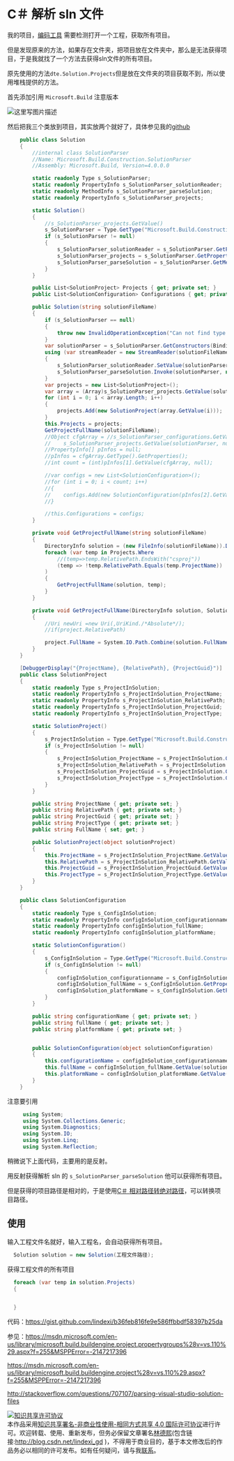 # C＃ 解析 sln 文件

我的项目，[编码工具](https://marketplace.visualstudio.com/items?itemName=lindexigd.vs-extension-18109) 需要检测打开一个工程，获取所有项目。

但是发现原来的方法，如果存在文件夹，把项目放在文件夹中，那么是无法获得项目，于是我就找了一个方法去获得sln文件的所有项目。

<!--more-->
<!-- CreateTime:2018/2/13 17:23:03 -->


<div id="toc"></div>

原先使用的方法`dte.Solution.Projects`但是放在文件夹的项目获取不到，所以使用堆栈提供的方法。

首先添加引用  `Microsoft.Build` 注意版本

![这里写图片描述](http://img.blog.csdn.net/20170209103948364?watermark/2/text/aHR0cDovL2Jsb2cuY3Nkbi5uZXQvbGluZGV4aV9nZA==/font/5a6L5L2T/fontsize/400/fill/I0JBQkFCMA==/dissolve/70/gravity/SouthEast)

然后把我三个类放到项目，其实放两个就好了，具体参见我的[github](https://gist.github.com/lindexi/b36feb816fe9e586ffbbdf58397b25da)


```csharp
    public class Solution
    {
        //internal class SolutionParser
        //Name: Microsoft.Build.Construction.SolutionParser
        //Assembly: Microsoft.Build, Version=4.0.0.0

        static readonly Type s_SolutionParser;
        static readonly PropertyInfo s_SolutionParser_solutionReader;
        static readonly MethodInfo s_SolutionParser_parseSolution;
        static readonly PropertyInfo s_SolutionParser_projects;

        static Solution()
        {
            //s_SolutionParser_projects.GetValue()
            s_SolutionParser = Type.GetType("Microsoft.Build.Construction.SolutionParser, Microsoft.Build, Version=4.0.0.0, Culture=neutral, PublicKeyToken=b03f5f7f11d50a3a", false, false);
            if (s_SolutionParser != null)
            {
                s_SolutionParser_solutionReader = s_SolutionParser.GetProperty("SolutionReader", BindingFlags.NonPublic | BindingFlags.Instance);
                s_SolutionParser_projects = s_SolutionParser.GetProperty("Projects", BindingFlags.NonPublic | BindingFlags.Instance);
                s_SolutionParser_parseSolution = s_SolutionParser.GetMethod("ParseSolution", BindingFlags.NonPublic | BindingFlags.Instance);
            }
        }

        public List<SolutionProject> Projects { get; private set; }
        public List<SolutionConfiguration> Configurations { get; private set; }

        public Solution(string solutionFileName)
        {
            if (s_SolutionParser == null)
            {
                throw new InvalidOperationException("Can not find type 'Microsoft.Build.Construction.SolutionParser' are you missing a assembly reference to 'Microsoft.Build.dll'?");
            }
            var solutionParser = s_SolutionParser.GetConstructors(BindingFlags.Instance | BindingFlags.NonPublic).First().Invoke(null);
            using (var streamReader = new StreamReader(solutionFileName))
            {
                s_SolutionParser_solutionReader.SetValue(solutionParser, streamReader, null);
                s_SolutionParser_parseSolution.Invoke(solutionParser, null);
            }
            var projects = new List<SolutionProject>();
            var array = (Array)s_SolutionParser_projects.GetValue(solutionParser, null);
            for (int i = 0; i < array.Length; i++)
            {
                projects.Add(new SolutionProject(array.GetValue(i)));
            }
            this.Projects = projects;
            GetProjectFullName(solutionFileName);
            //Object cfgArray = //s_SolutionParser_configurations.GetValue
            //    s_SolutionParser_projects.GetValue(solutionParser, null);
            //PropertyInfo[] pInfos = null;
            //pInfos = cfgArray.GetType().GetProperties();
            //int count = (int)pInfos[1].GetValue(cfgArray, null);

            //var configs = new List<SolutionConfiguration>();
            //for (int i = 0; i < count; i++)
            //{
            //    configs.Add(new SolutionConfiguration(pInfos[2].GetValue(cfgArray, new object[] { i })));
            //}

            //this.Configurations = configs;
        }

        private void GetProjectFullName(string solutionFileName)
        {
            DirectoryInfo solution = (new FileInfo(solutionFileName)).Directory;
            foreach (var temp in Projects.Where
                //(temp=>temp.RelativePath.EndsWith("csproj"))
                (temp => !temp.RelativePath.Equals(temp.ProjectName))
            )
            {
                GetProjectFullName(solution, temp);
            }
        }

        private void GetProjectFullName(DirectoryInfo solution, SolutionProject project)
        {
            //Uri newUri =new Uri(,UriKind./*Absolute*/);
            //if(project.RelativePath)

            project.FullName = System.IO.Path.Combine(solution.FullName, project.RelativePath);
        }
    }

    [DebuggerDisplay("{ProjectName}, {RelativePath}, {ProjectGuid}")]
    public class SolutionProject
    {
        static readonly Type s_ProjectInSolution;
        static readonly PropertyInfo s_ProjectInSolution_ProjectName;
        static readonly PropertyInfo s_ProjectInSolution_RelativePath;
        static readonly PropertyInfo s_ProjectInSolution_ProjectGuid;
        static readonly PropertyInfo s_ProjectInSolution_ProjectType;

        static SolutionProject()
        {
            s_ProjectInSolution = Type.GetType("Microsoft.Build.Construction.ProjectInSolution, Microsoft.Build, Version=4.0.0.0, Culture=neutral, PublicKeyToken=b03f5f7f11d50a3a", false, false);
            if (s_ProjectInSolution != null)
            {
                s_ProjectInSolution_ProjectName = s_ProjectInSolution.GetProperty("ProjectName", BindingFlags.NonPublic | BindingFlags.Instance);
                s_ProjectInSolution_RelativePath = s_ProjectInSolution.GetProperty("RelativePath", BindingFlags.NonPublic | BindingFlags.Instance);
                s_ProjectInSolution_ProjectGuid = s_ProjectInSolution.GetProperty("ProjectGuid", BindingFlags.NonPublic | BindingFlags.Instance);
                s_ProjectInSolution_ProjectType = s_ProjectInSolution.GetProperty("ProjectType", BindingFlags.NonPublic | BindingFlags.Instance);
            }
        }

        public string ProjectName { get; private set; }
        public string RelativePath { get; private set; }
        public string ProjectGuid { get; private set; }
        public string ProjectType { get; private set; }
        public string FullName { set; get; }

        public SolutionProject(object solutionProject)
        {
            this.ProjectName = s_ProjectInSolution_ProjectName.GetValue(solutionProject, null) as string;
            this.RelativePath = s_ProjectInSolution_RelativePath.GetValue(solutionProject, null) as string;
            this.ProjectGuid = s_ProjectInSolution_ProjectGuid.GetValue(solutionProject, null) as string;
            this.ProjectType = s_ProjectInSolution_ProjectType.GetValue(solutionProject, null).ToString();
        }
    }

    public class SolutionConfiguration
    {
        static readonly Type s_ConfigInSolution;
        static readonly PropertyInfo configInSolution_configurationname;
        static readonly PropertyInfo configInSolution_fullName;
        static readonly PropertyInfo configInSolution_platformName;

        static SolutionConfiguration()
        {
            s_ConfigInSolution = Type.GetType("Microsoft.Build.Construction.ConfigurationInSolution, Microsoft.Build, Version=4.0.0.0, Culture=neutral, PublicKeyToken=b03f5f7f11d50a3a", false, false);
            if (s_ConfigInSolution != null)
            {
                configInSolution_configurationname = s_ConfigInSolution.GetProperty("ConfigurationName", BindingFlags.NonPublic | BindingFlags.Instance);
                configInSolution_fullName = s_ConfigInSolution.GetProperty("FullName", BindingFlags.NonPublic | BindingFlags.Instance);
                configInSolution_platformName = s_ConfigInSolution.GetProperty("PlatformName", BindingFlags.NonPublic | BindingFlags.Instance);
            }
        }

        public string configurationName { get; private set; }
        public string fullName { get; private set; }
        public string platformName { get; private set; }


        public SolutionConfiguration(object solutionConfiguration)
        {
            this.configurationName = configInSolution_configurationname.GetValue(solutionConfiguration, null) as string;
            this.fullName = configInSolution_fullName.GetValue(solutionConfiguration, null) as string;
            this.platformName = configInSolution_platformName.GetValue(solutionConfiguration, null) as string;
        }
    }
```

注意要引用


```csharp
     using System;
     using System.Collections.Generic;
     using System.Diagnostics;
     using System.IO;
     using System.Linq;
     using System.Reflection;

```

稍微说下上面代码，主要用的是反射。

用反射获得解析 sln 的 `s_SolutionParser_parseSolution` 他可以获得所有项目。

但是获得的项目路径是相对的，于是使用[C＃ 相对路径转绝对路径](http://lindexi.oschina.io/lindexi/post/C-%E7%9B%B8%E5%AF%B9%E8%B7%AF%E5%BE%84%E8%BD%AC%E7%BB%9D%E5%AF%B9%E8%B7%AF%E5%BE%84/)，可以转换项目路径。

## 使用

输入工程文件名就好，输入工程名，会自动获得所有项目。


```csharp
  Solution solution = new Solution(工程文件路径);
```

获得工程文件的所有项目


```csharp
  foreach (var temp in solution.Projects)
  {


  }
```



<script src="https://gist.github.com/lindexi/b36feb816fe9e586ffbbdf58397b25da.js"></script>

代码：https://gist.github.com/lindexi/b36feb816fe9e586ffbbdf58397b25da

参见：https://msdn.microsoft.com/en-us/library/microsoft.build.buildengine.project.propertygroups%28v=vs.110%29.aspx?f=255&MSPPError=-2147217396

https://msdn.microsoft.com/en-us/library/microsoft.build.buildengine.project%28v=vs.110%29.aspx?f=255&MSPPError=-2147217396

http://stackoverflow.com/questions/707107/parsing-visual-studio-solution-files

<a rel="license" href="http://creativecommons.org/licenses/by-nc-sa/4.0/"><img alt="知识共享许可协议" style="border-width:0" src="https://licensebuttons.net/l/by-nc-sa/4.0/88x31.png" /></a><br />本作品采用<a rel="license" href="http://creativecommons.org/licenses/by-nc-sa/4.0/">知识共享署名-非商业性使用-相同方式共享 4.0 国际许可协议</a>进行许可。欢迎转载、使用、重新发布，但务必保留文章署名[林德熙](http://blog.csdn.net/lindexi_gd)(包含链接:http://blog.csdn.net/lindexi_gd )，不得用于商业目的，基于本文修改后的作品务必以相同的许可发布。如有任何疑问，请与我[联系](mailto:lindexi_gd@163.com)。